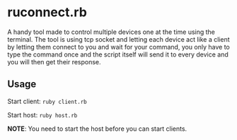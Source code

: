 # ruconnect.rb
A handy tool made to control multiple devices one at the time using the terminal. The tool is using tcp socket and letting each device act like a client by letting them connect to you and wait for your command, you only have to type the command once and the script itself will send it to every device and you will then get their response.

## Usage
Start client: `ruby client.rb`

Start host: `ruby host.rb`

**NOTE**: You need to start the host before you can start clients.
